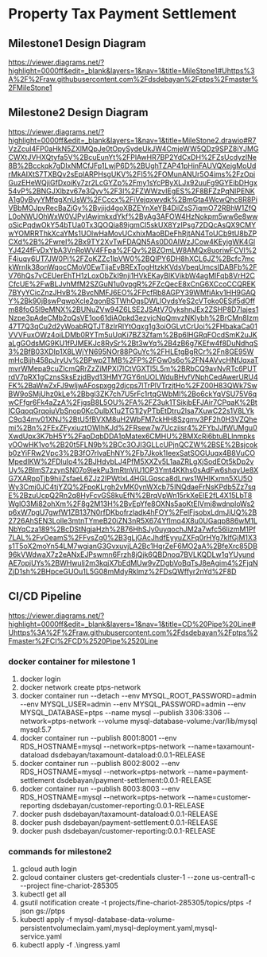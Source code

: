 # Property Tax Payment Settlement 

## Milestone1 Design Diagram
https://viewer.diagrams.net/?highlight=0000ff&edit=_blank&layers=1&nav=1&title=MileStone1#Uhttps%3A%2F%2Fraw.githubusercontent.com%2Fdsdebayan%2Fptps%2Fmaster%2FMileStone1

## Milestone2 Design Diagram
https://viewer.diagrams.net/?highlight=0000ff&edit=_blank&layers=1&nav=1&title=MileStone2.drawio#R7VzZcuI4FP0aHkN5ZXlMQpJe0tOpySydeUkJW4CmjeWW5QDz9SPZ8iYJMGCWXtJVHXQtyfa5V%2BcuEunYt%2FPlAwHR7BP2YdCxDH%2FZsUcdyzINe8B%2Bcckqk7gDIxNMCfJFp1LwjP6D%2BUghTZAP41pHinFAUVQXejgMoUdrMkAIXtS7TXBQv2sEplARPHsgUKV%2FI5%2FOMunANUr5O4ims%2FzOpiGuzEHeWQjiGfDxoiKy7zr2LcGYZp%2Fmy1sYcPByXLJx92uuFg9GYEibDHgx54vP%2BNGJXlbzv67e3Qyv%2F3l%2FZWWzvIEgES%2F8BFZzPqNlPENKA1g0yBvyYMfqgXnUsW%2FCccx%2FiVejqxwvdk%2BmGta4WcwQhc8R8PiVBbMOJpvRecBaZjGy%2Bvjijd4goXBZEYnXeYB4DilZsS7iqmO72RBhW1ZfQL0oNWUOhWxW0VJPyIAwjmkxdYkf%2ByAg3AFOW4HzNokpm5ww6e8wwoSicPqdwOkY54bTUa0Tx3QOQia89igmCl5skUX8YzIPsg72DQcAsQX9CMYwYOMRRThkXcaYMs1UOlwHaMovUCxhixMaoBDeFhRjtAN4ToUCb9tU8bZPCXd%2B%2FwreI%2Bx9TY2XvTwFDAQN5As0D0AIWzJCow4KEyigWK4GlYJ424fFvDxYbA3VnRoWV4FFpa%2FQv%2BZOmLW8AMQx8uoriwFCVl%2F4iuqy6UT7JW0Pi%2FZoKZZc1lpVW0%2BQIPY6DH8hXCL6JZ%2Bcfc7mckWrnIk38onWqocCMoV0EwTijaEvBRExTogHtzkKVdsVbeqUmcsIDABFb%2FV76hQs7vCEUerEhTH1zLoxObZkI9nji1HVkEKayBlKVikbW4agMlFqb8VrH2CCfcUE%2FwBLJvhMfM2SZGuN1u0vpgR%2FZcQecE8xCnG6XCcoCCQREK7BYyYCicZnzJHvB%2BvcNMFJ6EO%2FPcfRb8AGPY39WMfiAkv1HH9GAQY%2Bk90jBswPqwpXcle2qonBSTWhOqsDWLlOydsYeS2cVToko0ESjf5dOffm88foG5l9eMNX%2BUNuZVw94Z6LSE2JSAtV70ykshnJEx2ZSHP8D7Iajes1Nzpe3pAdeCMb2pQsVE1oo61diA0pkd3ezvjcNqQmvzNKIybh%2BrCMn8Izm47T7Q3qCu2d2yWoabRQTJT8zIrRlYtOqxg1g3oiOGLvtCrUoi%2FHbakaCa01VVVFuxOWz4oiLDMb0RYTm5uUqKi7BZ3Zfam%2Bp6lHGRqFOcdSmK2uJKaLgGOdsMG9KU1fPJMEKJc8RySr%2Bt3wYq%2B4zB6g7KEfw4f8DuNdhqS3%2BfB03XDIp1X8LWjYN695NOr88PGuYc%2FHLEtgBgRCr%2Fn8GE95WmHcBjjh458pJryUv%2BPwp2TMB%2FP%2FGw0s6o%2FN4AVvcHNfJqxaTmvrWMepa9cuZlcmQRrZzZiMPXI7lCtVGXTl5L5m%2BRbCQ9avNvRTc6PUTrdV7pRX1gCznsSksEzjdByd13HMY7GY6nUOLWduBHvfVNphCedAwerURU4FK%2BaWwZxFJ9wljwAFospxgg2djcps7lTrPlVTrzjtHo%2FZ00H83QWk7SwBW9oSMjUhz0kLe%2Bbgl3ZK7ch7U5rFc1rtqGWbMl%2Bo6ckYqVSU75V6qwCFfgr6Fk4aZzA%2FjgsB8L5OU%2FA%2FZ3uk1TSikjbEFJAir7CPqaK%2BtICGqoqGrqoiuVbSnop0KcOulbX1u2TG1l2yPTbEtDtru2lsa7XuwC22s1V8LYkC9q34mv01XNJ%2BtU5fBVXM8uH2WbFM7ckHH8Szgmv3PF2h0H3VZQhemi%2Bn%2FExZFyxiuztOWIhKJd%2FRsew7w7Ucziisr4%2FYbJJfWUMgu0XwdUpx3K7bH5Y%2FapDqbDDA1pMatex6CMHU%2BMXcRi6btuBLlnmpksyOOwHK1vo%2B20t5FLN9b%2BCc3OJI3GLLcUPjnQCZW%2BSE%2Bsjcokb0zYiFRw2Vpc3%2B3fO7rlvaEhNY%2Fb7Jkok1IeexSatSOGUuqx4B8VuCOMpedIKW%2FDluIo4%2BJHdvbLJ4PfM5XXZv5L1aaZRLgXjSodEOt5kDp2vUy%2BImS7zzynSN07o9jekPu3mRtnViU1OP3Ymt4KKhs0sAdFw6shqyUe8XG7XARppTjb9hiiZsfaeL6ZJz2IPWtlxL4HGLGqsca8dLrws1WHlKxmn5XU5OWy3Cmj0JC4tjYZQ%2FpoKLrgh2vMK0ynWXcb75INQdaeFrNsKPdb5Zz7sqE%2BzuUcpQ2Rn2q8HyFcvGS8kuEfN%2BrqVpWn15rkXeElE2fL4X15LbT8WglO3Mi82ohXm%2F8g2M13H%2BvEpYfe8OXNs5aoKtEIVmj8wdnpIoWs2p6xW7pgU7gwfW1ZB137N0rfDKbofrzladk4hFOY%2FelFjsobxLdmJiUQ%2B2726AhSEN3Lolle3mtnTYmeB20iZN3nR5X674YfImq4X8u0UGaqp886wM1LNbYqCza189%2BcDStNgjaHzh%2B76HhSJy0uyqochJM2a7wfc56lizmM1Pf7LAL%2FvOeamS%2FFvsZg0%2B3gLjGAcJhdfEyyuZXFq0rHYg7klfGjM1X3s1T5oX2moYn54LM7wgianG3GvxuvjLA2Bc1HqrZeF6MO2aA%2BfeXrc85DB96kVWdwaX7z2eANxEJPswmn6Frzh8jQjk6QBDnoq7BVLKQDLw1qYUyundAE7opjUYs%2BWHwulj2m3kqjX7bEdMUw9vZDgbVoBqTsJ8eAgim4%2FjqNZjD1sh%2BHpceGUOu1L5G08mMdyRklmz%2FDsQWffyr2nYd%2F8D

## CI/CD Pipeline
https://viewer.diagrams.net/?highlight=0000ff&edit=_blank&layers=1&nav=1&title=CD%20Pipe%20Line#Uhttps%3A%2F%2Fraw.githubusercontent.com%2Fdsdebayan%2Fptps%2Fmaster%2FCI%2FCD%2520Pipe%2520Line

### docker container for milestone 1
1. docker login
2. docker network create ptps-network
3. docker container run --detach --env MYSQL_ROOT_PASSWORD=admin --env MYSQL_USER=admin --env MYSQL_PASSWORD=admin --env MYSQL_DATABASE=ptps --name mysql --publish 3306:3306 --network=ptps-network --volume mysql-database-volume:/var/lib/mysql  mysql:5.7
4. docker container run --publish 8001:8001 --env RDS_HOSTNAME=mysql --network=ptps-network --name=taxamount-dataload dsdebayan/taxamount-dataload:0.0.1-RELEASE
5. docker container run --publish 8002:8002 --env RDS_HOSTNAME=mysql --network=ptps-network --name=payment-settlement dsdebayan/payment-settlement:0.0.1-RELEASE
6. docker container run --publish 8003:8003 --env RDS_HOSTNAME=mysql --network=ptps-network --name=customer-reporting dsdebayan/customer-reporting:0.0.1-RELEASE
7. docker push dsdebayan/taxamount-dataload:0.0.1-RELEASE
8. docker push dsdebayan/payment-settlement:0.0.1-RELEASE
9. docker push dsdebayan/customer-reporting:0.0.1-RELEASE

### commands for milestone2
1. gcloud auth login
2. gcloud container clusters get-credentials cluster-1 --zone us-central1-c --project fine-chariot-285305
3. kubectl get all
4. gsutil notification create -t projects/fine-chariot-285305/topics/ptps -f json gs://ptps
5. kubectl apply -f mysql-database-data-volume-persistentvolumeclaim.yaml,mysql-deployment.yaml,mysql-service.yaml
6. kubectl apply -f .\ingress.yaml

